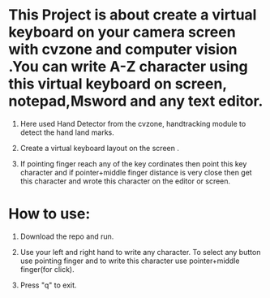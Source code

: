 # This Project is about create a virtual keyboard on your camera screen with cvzone and computer vision .You can write A-Z character using this virtual keyboard on screen, notepad,Msword and any text editor.

1. Here used Hand Detector from the cvzone, handtracking module to detect the hand land marks.

2. Create a virtual keyboard layout on the screen .

3. If pointing finger reach any of the key cordinates then point this key character and if pointer+middle finger distance is very close then get this character and wrote  this character on the editor or screen. 

# How to use:

1. Download the repo and run.

2. Use your left and right hand to write any character. To select any button use pointing finger and to write this character use pointer+middle finger(for click).

3. Press "q" to exit.
